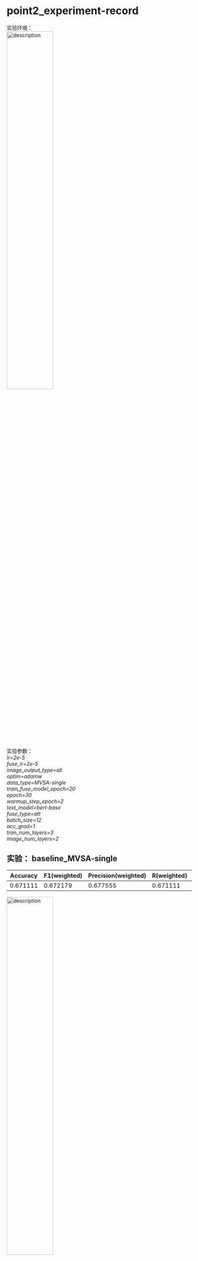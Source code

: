 # point2_experiment-record
实验环境：  
<img src="https://github.com/user-attachments/assets/1ed4d349-a205-45a0-aeea-d0bc94919496" alt="description" style="width: 50%; height: auto;">  
实验参数：  
  *lr=2e-5*  
  *fuse_lr=2e-5*  
  *image_output_type=all*  
  *optim=adamw*  
  *data_type=MVSA-single*  
  *train_fuse_model_epoch=20*  
  *epoch=30*  
  *warmup_step_epoch=2*  
  *text_model=bert-base*  
  *fuse_type=att*  
  *batch_size=12*  
  *acc_grad=1*  
  *tran_num_layers=3*  
  *image_num_layers=2*  
## 实验： baseline_MVSA-single
| Accuracy | F1(weighted) | Precision(weighted) | R(weighted) | F1(macro) | Precision | R | loss
| --- | --- | --- | --- | --- | --- |  --- |   --- | 
| 0.671111 | 0.672179 | 0.677555 | 0.671111 | 0.573175 | 0.573550 | 0.577306 | 0.009768 | 

<img src="https://github.com/user-attachments/assets/5e634768-5045-415c-8ac1-a715c282a4c9" alt="description" style="width: 50%; height: auto;">

## 实验：baseline_MVSA-multiple  
| Accuracy | F1(weighted) | Precision(weighted) | R(weighted) | F1(macro) | Precision | R | loss
| --- | --- | --- | --- | --- | --- |  --- |   --- | 
| 0.674118 | 0.655297 | 0.646247 | 0.674118 | 0.511616 | 0.543621 | 0.495049 | 0.008646 | 
<img src="https://github.com/user-attachments/assets/7825323e-5bc4-4b5a-ab7f-602272faba81" alt="description" style="width: 50%; height: auto;">

## 实验： baseline_BILSTM-CNN-attention_MVSA-single  
实验参数：  
<img src="https://github.com/user-attachments/assets/a1bf705f-4869-4a37-8c3c-f50ce7af4b33" alt="description" style="width: 30%; height: auto;">

| Accuracy | F1(weighted) | Precision(weighted) | R(weighted) | F1(macro) | Precision | R | loss
| --- | --- | --- | --- | --- | --- |  --- |   --- | 
| 0.697778 | 0.702889 | 0.709073 | 0.697778 | 0.592002 | 0.587000 | 0.599027 | 0.007094 | 
<img src="https://github.com/user-attachments/assets/34ddbcd8-7d93-456c-9db8-5718a88ddb49" alt="description" style="width: 50%; height: auto;">

